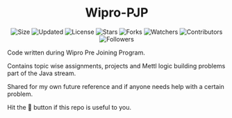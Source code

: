 <div align="center">
  
# Wipro-PJP

![Size](https://img.shields.io/github/repo-size/2kabhishek/Wipro-PJP?style=plastic&color=green&label=Size)
![Updated](https://img.shields.io/github/last-commit/2kabhishek/Wipro-PJP?style=plastic&color=red&label=Updated)
![License](https://img.shields.io/github/license/2kabhishek/Wipro-PJP?style=plastic&color=lightgrey&label=License)
![Stars](https://img.shields.io/github/stars/2kabhishek/Wipro-PJP?style=plastic&color=ffd500&label=Stars)
![Forks](https://img.shields.io/github/forks/2kabhishek/Wipro-PJP?style=plastic&color=brightgreen&label=Forks)
![Watchers](https://img.shields.io/github/watchers/2kabhishek/Wipro-PJP?style=plastic&color=orange&label=Watchers)
![Contributors](https://img.shields.io/github/contributors/2kabhishek/Wipro-PJP?style=plastic&color=ff69b4&label=Contributors)
![Followers](https://img.shields.io/github/followers/2kabhishek?style=plastic&color=blue&label=Followers)

</div>

Code written during Wipro Pre Joining Program.

Contains topic wise assignments, projects and Mettl logic building problems part of the Java stream.

Shared for my own future reference and if anyone needs help with a certain problem.

Hit the 🌟 button if this repo is useful to you.
